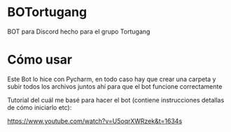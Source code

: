 # BOTortugang
BOT para Discord hecho para el grupo Tortugang 

# Cómo usar 

Este Bot lo hice con Pycharm, en todo caso hay que crear una carpeta y subir todos los archivos juntos ahí para que el bot funcione correctamente

Tutorial del cuál me basé para hacer el bot (contiene instrucciones detallas de cómo iniciarlo etc):

https://www.youtube.com/watch?v=U5oqrXWRzek&t=1634s
